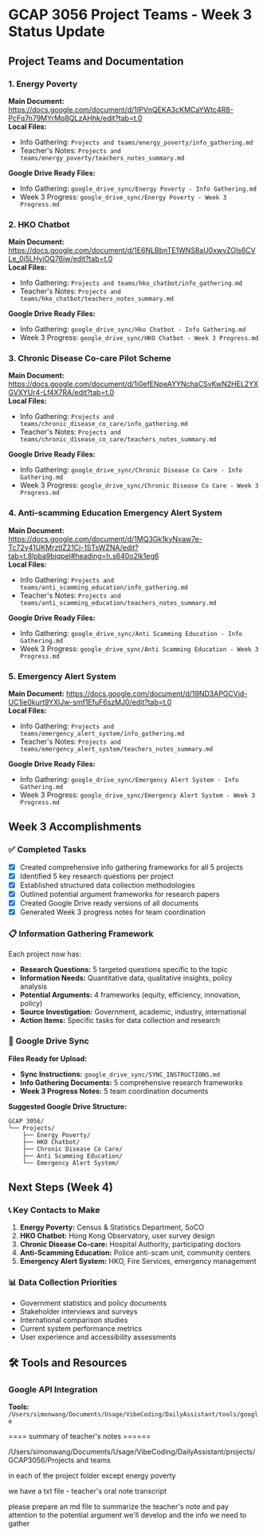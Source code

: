 # GCAP 3056 Project Teams - Week 3 Status Update

## Project Teams and Documentation

### 1. Energy Poverty
**Main Document:** https://docs.google.com/document/d/1IPVnQEKA3cKMCaYWtc4R8-PcFq7n79MYrMq8QLzAHhk/edit?tab=t.0  
**Local Files:**
- Info Gathering: `Projects and teams/energy_poverty/info_gathering.md`
- Teacher's Notes: `Projects and teams/energy_poverty/teachers_notes_summary.md`

**Google Drive Ready Files:**
- Info Gathering: `google_drive_sync/Energy Poverty - Info Gathering.md`
- Week 3 Progress: `google_drive_sync/Energy Poverty - Week 3 Progress.md`

### 2. HKO Chatbot
**Main Document:** https://docs.google.com/document/d/1E6NLBbnTE1WNS8aU0xwvZOls6CVLe_0i5LHyjOQ76iw/edit?tab=t.0  
**Local Files:**
- Info Gathering: `Projects and teams/hko_chatbot/info_gathering.md`
- Teacher's Notes: `Projects and teams/hko_chatbot/teachers_notes_summary.md`

**Google Drive Ready Files:**
- Info Gathering: `google_drive_sync/Hko Chatbot - Info Gathering.md`
- Week 3 Progress: `google_drive_sync/HKO Chatbot - Week 3 Progress.md`

### 3. Chronic Disease Co-care Pilot Scheme
**Main Document:** https://docs.google.com/document/d/1i0efENpeAYYNchaCSvKwN2HEL2YXGVXYUr4-Lf4X7RA/edit?tab=t.0  
**Local Files:**
- Info Gathering: `Projects and teams/chronic_disease_co_care/info_gathering.md`
- Teacher's Notes: `Projects and teams/chronic_disease_co_care/teachers_notes_summary.md`

**Google Drive Ready Files:**
- Info Gathering: `google_drive_sync/Chronic Disease Co Care - Info Gathering.md`
- Week 3 Progress: `google_drive_sync/Chronic Disease Co Care - Week 3 Progress.md`

### 4. Anti-scamming Education Emergency Alert System
**Main Document:** https://docs.google.com/document/d/1MQ3Gk1kyNvaw7e-Tc72y41UKMrztIZ21Cj-1STsWZNA/edit?tab=t.8lpba9bjqpel#heading=h.s640o2lk1eg6  
**Local Files:**
- Info Gathering: `Projects and teams/anti_scamming_education/info_gathering.md`
- Teacher's Notes: `Projects and teams/anti_scamming_education/teachers_notes_summary.md`

**Google Drive Ready Files:**
- Info Gathering: `google_drive_sync/Anti Scamming Education - Info Gathering.md`
- Week 3 Progress: `google_drive_sync/Anti Scamming Education - Week 3 Progress.md`

### 5. Emergency Alert System
**Main Document:** https://docs.google.com/document/d/19ND3APGCVjd-UC1ie0kurt9YXlJw-smf1EfuF6szMJ0/edit?tab=t.0  
**Local Files:**
- Info Gathering: `Projects and teams/emergency_alert_system/info_gathering.md`
- Teacher's Notes: `Projects and teams/emergency_alert_system/teachers_notes_summary.md`

**Google Drive Ready Files:**
- Info Gathering: `google_drive_sync/Emergency Alert System - Info Gathering.md`
- Week 3 Progress: `google_drive_sync/Emergency Alert System - Week 3 Progress.md`

## Week 3 Accomplishments

### ✅ Completed Tasks
- [x] Created comprehensive info gathering frameworks for all 5 projects
- [x] Identified 5 key research questions per project
- [x] Established structured data collection methodologies
- [x] Outlined potential argument frameworks for research papers
- [x] Created Google Drive ready versions of all documents
- [x] Generated Week 3 progress notes for team coordination

### 📋 Information Gathering Framework
Each project now has:
- **Research Questions:** 5 targeted questions specific to the topic
- **Information Needs:** Quantitative data, qualitative insights, policy analysis
- **Potential Arguments:** 4 frameworks (equity, efficiency, innovation, policy)
- **Source Investigation:** Government, academic, industry, international
- **Action Items:** Specific tasks for data collection and research

### 🔄 Google Drive Sync
**Files Ready for Upload:**
- **Sync Instructions:** `google_drive_sync/SYNC_INSTRUCTIONS.md`
- **Info Gathering Documents:** 5 comprehensive research frameworks
- **Week 3 Progress Notes:** 5 team coordination documents

**Suggested Google Drive Structure:**
```
GCAP 3056/
└── Projects/
    ├── Energy Poverty/
    ├── HKO Chatbot/
    ├── Chronic Disease Co Care/
    ├── Anti Scamming Education/
    └── Emergency Alert System/
```

## Next Steps (Week 4)

### 📞 Key Contacts to Make
1. **Energy Poverty:** Census & Statistics Department, SoCO
2. **HKO Chatbot:** Hong Kong Observatory, user survey design
3. **Chronic Disease Co-care:** Hospital Authority, participating doctors
4. **Anti-Scamming Education:** Police anti-scam unit, community centers
5. **Emergency Alert System:** HKO, Fire Services, emergency management

### 📊 Data Collection Priorities
- Government statistics and policy documents
- Stakeholder interviews and surveys
- International comparison studies
- Current system performance metrics
- User experience and accessibility assessments

## 🛠️ Tools and Resources

### Google API Integration
**Tools:** `/Users/simonwang/Documents/Usage/VibeCoding/DailyAssistant/tools/google`


==== summary of teacher's notes ======

/Users/simonwang/Documents/Usage/VibeCoding/DailyAssistant/projects/GCAP3056/Projects and teams 

in each of the project folder except energy poverty 

we have a txt file - teacher's oral note transcript 

please prepare an md file to summarize the teacher's note and pay attention to the potential argument we'll develop and the info we need to gather
